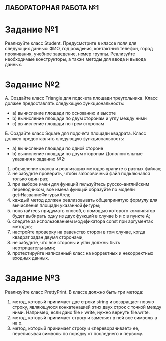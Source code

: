 ЛАБОРАТОРНАЯ РАБОТА №1
---

Задание №1
===

Реализуйте класс Student. Предусмотрите в классе поля для следующих данных:
ФИО, год рождения, контактный телефон, город проживания, учебное заведение, номер
группы. Реализуйте необходимые конструкторы, а также методы для ввода и вывода данных.

Задание №2
===
А. Создайте класс Triangle для подсчета площади треугольника. Класс должен
предоставлять следующую функциональность:
* a) вычисление площади по основанию и высоте
* b) вычисление площади по двум сторонам и углу между ними
* c) вычисление площади по трем сторонам

Б. Создайте класс Square для подсчета площади квадрата. Класс должен
предоставлять следующую функциональность:
* a) вычисление площади по одной стороне
* b) вычисление площади по двум сторонам
Дополнительные указания к заданию №2:
1) объявление класса и реализацию методов храните в разных файлах;
2) не забудьте проверить, чтобы заголовочный файл подключался только один раз;
3) при выборе имен для функций пользуйтесь русско-английским переводчиком, все
имена функций образуйте по модели get‹НазваниеФигуры›Area;
4) каждый метод должен реализовывать общепринятую формулу для вычисления
площади указанной фигуры;
5) попытайтесь придумать способ, с помощью которого компилятор будет выбирать
одну из двух функций в случае b и c в пункте А;
6) следите за использованием модификатора const при аргументах методов;
7) настройте проверку на равенство сторон в том случае, когда квадрат задан двумя
сторонами;
8) не забудьте, что все стороны и углы должны быть неотрицательными;
9) протестируйте написанный класс на корректных и некорректных входных данных.

Задание №3
===
Реализуйте класс PrettyPrint. В классе должно быть три метода:
1) метод, который принимает две строки string и возвращает новую строку,
являющуюся конкатенацией этих двух строк с точкой между ними. Например, если дано
file и write, нужно вернуть file.write.
2) метод, который принимает строку и заменяет в ней все символы а на о.
3) метод, который принимает строку и «переворачивает» ее, переписывая символы по
порядку от последнего к первому.
